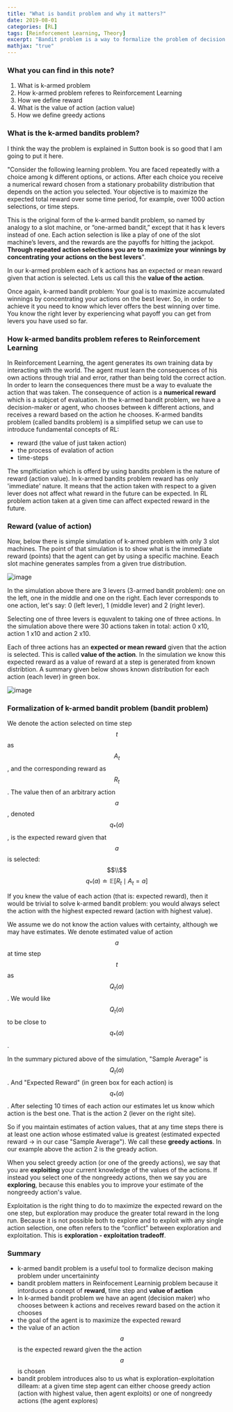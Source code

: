 ```yaml
---
title: "What is bandit problem and why it matters?"
date: 2019-08-01
categories: [RL]
tags: [Reinforcement Learning, Theory]
excerpt: "Bandit problem is a way to formalize the problem of decision making under uncertainity"
mathjax: "true"
---
```


### What you can find in this note?
1. What is k-armed problem
2. How k-armed problem referes to Reinforcement Learning 
3. How we define reward
4. What is the value of action (action value)
5. How we define greedy actions

### What is the k-armed bandits problem?
I think the way the problem is explained in Sutton book is so good that I am going to put it here. 

"Consider the following learning problem. You are faced repeatedly with a choice among k different options, or actions. After each choice you receive a numerical reward chosen from a stationary probability distribution that depends on the action you selected. Your objective is to maximize the expected total reward over some time period, for example, over 1000 action selections, or time steps.

This is the original form of the k-armed bandit problem, so named by analogy to a slot
machine, or “one-armed bandit,” except that it has k levers instead of one. Each action
selection is like a play of one of the slot machine’s levers, and the rewards are the payoffs
for hitting the jackpot. **Through repeated action selections you are to maximize your
winnings by concentrating your actions on the best levers**". 

In our k-armed problem each of k actions has an expected or mean reward given that action is selected. Lets us call this the **value of the action**. 

Once again, k-armed bandit problem:
Your goal is to maximize accumulated winnings by concentrating your actions on the best lever.
So, in order to achieve it you need to know which lever offers the best winning over time. You know the right lever by experiencing what payoff you can get from levers you have used so far.

### How k-armed bandits problem referes to Reinforcement Learning 
In Reinforcement Learning, the agent generates its own training data by interacting with the world. The agent must learn the consequences of his own actions through trial and error, rather than being told the correct action. In order to learn the consequences there must be a way to evaluate the action that was taken. The consequence of action is a **numerical reward** which is a subjcet of evaluation. 
In the k-armed bandit problem, we have a decision-maker or agent, who chooses between k different actions, and receives a reward based on the action he chooses. K-armed bandits problem (called bandits problem) is a simplified setup we can use to introduce fundamental concepts of RL:
 - reward (the value of just taken action)
 - the process of evalation of action
 - time-steps

The smplficiation which is offerd by using bandits problem is the nature of reward (action value). In k-armed bandits problem reward has only 'immediate' nature. It means that the action taken with respect to a given lever does not affect what reward in the future can be expected. In RL problem action taken at a given time can affect expected reward in the future. 

### Reward (value of action)
Now, below there is simple simulation of k-armed problem with only 3 slot machines. The point of that simulation is to show what is the immediate reward (points) that the agent can get by using a specific machine. Eeach slot machine generates samples from a given true distribution. 

![image](/images/k-armed-show.gif)

In the simulation above there are 3 levers (3-armed bandit problem): one on the left, one in the middle and one on the right. Each lever corresponds to one action, let's say: 0 (left lever), 1 (middle lever) and 2 (right lever).

Selecting one of three levers is equvalent to taking one of three actions. In the simulation above there were 30 actions taken in total: action 0 x10, action 1 x10 and action 2 x10.

Each of three actions has an **expected or mean reward** given that the action is selected. This is called **value of the action**. In the simulation we know this expected reward as a value of reward at a step is generated from known distribtion. A summary given below shows known distribution for each action (each lever) in green box.

![image](/images/k-armed-show-summary.png)

### Formalization of k-armed bandit problem (bandit problem)

We denote the action selected on time step $$t$$ as $$A_t$$, and the corresponding reward as $$R_t$$. The value then of an arbitrary action $$a$$, denoted $$q_*(a)$$, is the expected reward given that $$a$$ is selected:
$$\\$$
$$ q_*(a) \doteq \mathbb{E}[R_t \mid A_t = a ] $$

If you knew the value of each action (that is: expected reward), then it would be trivial to solve k-armed bandit problem: you would always select the action with the highest expected reward (action with highest value).

We assume we do not know the action values with certainty, although we may have estimates. We denote estimated value of action $$a$$ at time step $$t$$ as $$Q_t(a)$$. We would like $$Q_t(a)$$ to be close to $$q_*(a)$$.

In the summary pictured above of the simulation, "Sample Average" is $$Q_t(a)$$. And "Expected Reward" (in green box for each action) is $$q_*(a)$$. After selecting 10 times of each action our estimates let us know which action is the best one. That is the action 2 (lever on the right site).

So if you maintain estimates of action values, that at any time steps there is at least one action whose estimated value is greatest (estimated expected reward -> in our case "Sample Average"). We call these **greedy actions**. In our example above the action 2 is the gready action.

When you select greedy action (or one of the greedy actions), we say that you are **exploiting** your current knowledge of the values of the actions. If instead you select one of the nongreedy actions, then we say you are **exploring**, because this enables you to improve your estimate of the nongreedy action's value. 

Exploitation is the right thing to do to maximize the expected reward on the one step, but exploration may produce the greater total reward in the long run. Because it is not possible both to explore and to exploit with any single action selection, one often refers to the “conflict” between exploration and exploitation. This is **exploration - exploitation tradeoff**.

### Summary

 * k-armed bandit problem is a useful tool to formalize decison making problem under uncertaininty
 * bandit problem matters in Reinfocement Learninig problem because it intorduces a conept of **reward**, time step and **value of action** 
 * In k-armed bandit problem we have an agent (decision maker) who chooses between k actions and receives reward based on the action it chooses 
 * the goal of the agent is to maximize the expected reward 
 * the value of an action $$a$$ is the expected reward given the the action $$a$$ is chosen
 * bandit problem introduces also to us what is exploration-exploitation dilleam: at a given time step agent can either choose greedy action (action with highest value, then agent exploits) or one of nongreedy actions (the agent explores)

